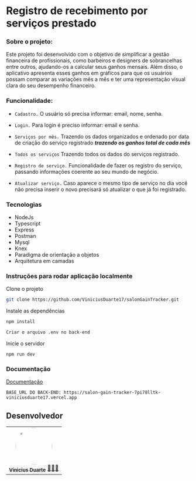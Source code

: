 # Registro de recebimento por serviços prestado   


### Sobre o projeto:
Este projeto foi desenvolvido com o objetivo de simplificar a gestão financeira de profissionais, como barbeiros e designers de sobrancelhas entre outros, ajudando-os a calcular seus ganhos mensais. Além disso, o aplicativo apresenta esses ganhos em gráficos para que os usuários possam comparar as variações mês a mês e ter uma representação visual clara do seu desempenho financeiro.

### Funcionalidade:
- ```Cadastro.``` O usuário só precisa informar: email, nome, senha.

- ```Login.``` Para login é preciso informar: email e senha.

- ```Serviços por mês.``` Trazendo os dados organizados e ordenado por data de criação do serviço registrado  ***trazendo os ganhos total de cada mês***

- ```Todos os serviços``` Trazendo todos os dados do serviços registrado.

- ```Registro de serviço.``` Funcionalidade de fazer os registro do serviço, passando informações coerente ao seu mundo de negócio.
 
- ```Atualizar serviço.``` Caso aparece o mesmo tipo de serviço no dia você não precisa inserir o novo precisará só atualizar o que já foi registrado.


### Tecnologias
 - NodeJs
 - Typescript
 - Express
 - Postman
 - Mysql
 - Knex
 - Paradigma de orientação a objetos
 - Arquitetura em camadas
 
 ### Instruções para rodar aplicação localmente
 
 Clone o projeto

```bash
git clone https://github.com/ViniciusDuarte17/salonGainTracker.git
```
Instale as dependências

```bash
npm install
```

```bash
Criar o arquivo .env no back-end
```

Inicie o servidor

```
npm run dev 
```

 ### Documentação

[Documentação](https://documenter.getpostman.com/view/19713876/2s9YRB3Xi6#66d0ff03-8df4-4834-9369-87e32e5a65b0)
```
BASE_URL DO BACK-END: https://salon-gain-tracker-7pi78lltk-viniciusduarte17.vercel.app
```

## Desenvolvedor

<table> 
<tr>
  <td align="center"><a href="https://github.com/ViniciusDuarte17"><img style="border-radius: 50%" src="https://user-images.githubusercontent.com/92999708/210431021-9923435c-eefe-4757-b8e2-e441910a4e88.png" width="100px" alt=""/>
 <br />
 <sub><b>Vinicius Duarte</b></sub></a> <a href="https://github.com/ViniciusDuarte17">👩🏻‍💻</a></td>
 </tr>
</table>
